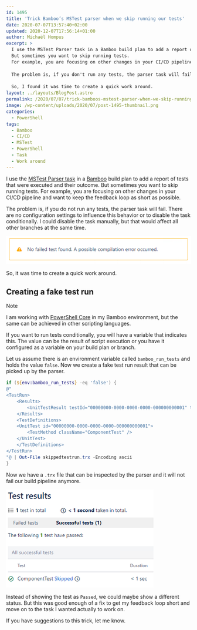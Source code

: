 ```yaml
---
id: 1495
title: 'Trick Bamboo’s MSTest parser when we skip running our tests'
date: 2020-07-07T13:57:40+02:00
updated: 2020-12-07T17:56:14+01:00
author: Michaël Hompus
excerpt: >
  I use the MSTest Parser task in a Bamboo build plan to add a report of tests that were executed and their outcome.
  But sometimes you want to skip running tests.
  For example, you are focusing on other changes in your CI/CD pipeline and want to keep the feedback loop as short as possible.

  The problem is, if you don't run any tests, the parser task will fail. There are no configuration settings to influence this behavior or to disable the task conditionally. I could disable the task manually, but that would affect all other branches at the same time.

  So, I found it was time to create a quick work around.
layout: ../layouts/BlogPost.astro
permalink: /2020/07/07/trick-bamboos-mstest-parser-when-we-skip-running-our-tests/
image: /wp-content/uploads/2020/07/post-1495-thumbnail.png
categories:
  - PowerShell
tags:
  - Bamboo
  - CI/CD
  - MSTest
  - PowerShell
  - Task
  - Work around
---
```


I use the [MSTest Parser task](https://confluence.atlassian.com/bamboo/mstest-parser-289277057.html) in a [Bamboo](https://www.atlassian.com/software/bamboo) build plan to add a report of tests that were executed and their outcome.
But sometimes you want to skip running tests.
For example, you are focusing on other changes in your CI/CD pipeline and want to keep the feedback loop as short as possible.

The problem is, if you do not run any tests, the parser task will fail.
There are no configuration settings to influence this behavior or to disable the task conditionally.
I could disable the task manually, but that would affect all other branches at the same time.

![Bamboo complaining that no failed tests were found.](/wp-content/uploads/2020/07/bamboo_complaining_no_tests_found.png "Bamboo complaining about not finding any failed tests… which would be a good case in my book")

So, it was time to create a quick work around.

<!--more-->

## Creating a fake test run

> [!NOTE]
> I am working with [PowerShell Core](https://github.com/powershell/powershell) in my Bamboo environment,
> but the same can be achieved in other scripting languages.

If you want to run tests conditionally, you will have a variable that indicates this.
The value can be the result of script execution or you have it configured as a variable on your build plan or branch.

Let us assume there is an environment variable called `bamboo_run_tests` and holds the value `false`.
Now we create a fake test run result that can be picked up by the parser.

```powershell
if (${env:bamboo_run_tests} -eq 'false') {
@"
<TestRun>
    <Results>
        <UnitTestResult testId="00000000-0000-0000-0000-000000000001" testName="Skipped" duration="00:00:00" outcome="Passed" />
    </Results>
    <TestDefinitions>
    <UnitTest id="00000000-0000-0000-0000-000000000001">
        <TestMethod className="ComponentTest" />
    </UnitTest>
    </TestDefinitions>
</TestRun>
"@ | Out-File skippedtestrun.trx -Encoding ascii
}
```

Now we have a `.trx` file that can be inspected by the parser and it will not fail our build pipeline anymore.

![Bamboo reporting on the skipped test run.](/wp-content/uploads/2020/07/bamboo_reporting_the_skipped_testrun.png "Bamboo reporting on the skipped test run.")

Instead of showing the test as `Passed`, we could maybe show a different status.
But this was good enough of a fix to get my feedback loop short and move on to the task I wanted actually to work on.

If you have suggestions to this trick, let me know.
